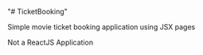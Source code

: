 "# TicketBooking" 

Simple movie ticket booking application using JSX pages


Not a ReactJS Application
